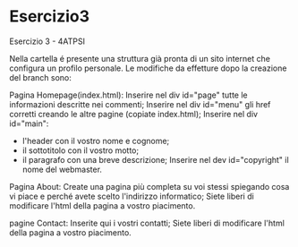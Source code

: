 # Esercizio3
Esercizio 3 - 4ATPSI


Nella cartella é presente una struttura già pronta di un sito internet che configura un profilo personale.
Le modifiche da effetture dopo la creazione del branch sono:

Pagina Homepage(index.html):
Inserire nel div id="page" tutte le informazioni descritte nei commenti;
Inserire nel div id="menu" gli href corretti creando le altre pagine (copiate index.html);
Inserire nel div id="main":
  - l'header con il vostro nome e cognome;
  - il sottotitolo con il vostro motto;
  - il paragrafo con una breve descrizione;
Inserire nel dev id="copyright" il nome del webmaster.

Pagina About:
Create una pagina più completa su voi stessi spiegando cosa vi piace e perché avete scelto l'indirizzo informatico;
Siete liberi di modificare l'html della pagina a vostro piacimento.

pagine Contact:
Inserite qui i vostri contatti;
Siete liberi di modificare l'html della pagina a vostro piacimento.
